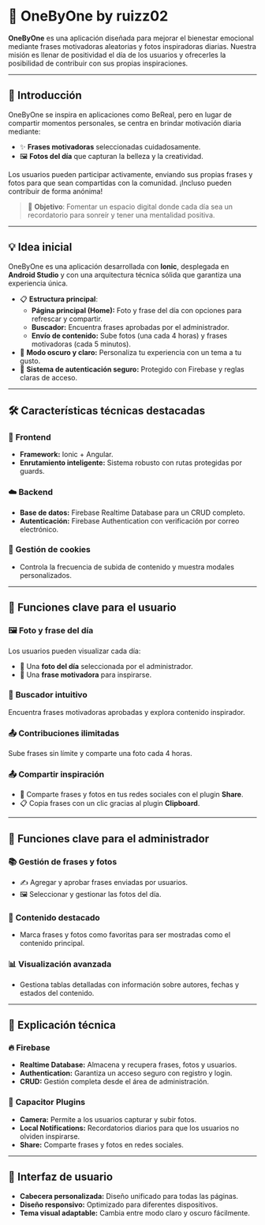 # 🌟 OneByOne by ruizz02  

**OneByOne** es una aplicación diseñada para mejorar el bienestar emocional mediante frases motivadoras aleatorias y fotos inspiradoras diarias. Nuestra misión es llenar de positividad el día de los usuarios y ofrecerles la posibilidad de contribuir con sus propias inspiraciones.  

---

## 🌈 **Introducción**  

OneByOne se inspira en aplicaciones como BeReal, pero en lugar de compartir momentos personales, se centra en brindar motivación diaria mediante:  
- ✨ **Frases motivadoras** seleccionadas cuidadosamente.  
- 🖼️ **Fotos del día** que capturan la belleza y la creatividad.  

Los usuarios pueden participar activamente, enviando sus propias frases y fotos para que sean compartidas con la comunidad. ¡Incluso pueden contribuir de forma anónima!  

> 🎯 **Objetivo**: Fomentar un espacio digital donde cada día sea un recordatorio para sonreír y tener una mentalidad positiva.  

---

## 💡 **Idea inicial**  

OneByOne es una aplicación desarrollada con **Ionic**, desplegada en **Android Studio** y con una arquitectura técnica sólida que garantiza una experiencia única.  

- 📋 **Estructura principal**:
  - **Página principal (Home):** Foto y frase del día con opciones para refrescar y compartir.
  - **Buscador:** Encuentra frases aprobadas por el administrador.  
  - **Envío de contenido:** Sube fotos (una cada 4 horas) y frases motivadoras (cada 5 minutos).  
- 🌙 **Modo oscuro y claro:** Personaliza tu experiencia con un tema a tu gusto.  
- 🔐 **Sistema de autenticación seguro:** Protegido con Firebase y reglas claras de acceso.  

---

## 🛠️ **Características técnicas destacadas**  

### 🔗 **Frontend**
- **Framework:** Ionic + Angular.  
- **Enrutamiento inteligente:** Sistema robusto con rutas protegidas por guards.  

### ☁️ **Backend**
- **Base de datos:** Firebase Realtime Database para un CRUD completo.  
- **Autenticación:** Firebase Authentication con verificación por correo electrónico.  

### 🍪 **Gestión de cookies**
- Controla la frecuencia de subida de contenido y muestra modales personalizados.  

---

## 📱 **Funciones clave para el usuario**  

### 🖼️ **Foto y frase del día**  
Los usuarios pueden visualizar cada día:  
- 🌄 Una **foto del día** seleccionada por el administrador.  
- 💬 Una **frase motivadora** para inspirarse.  

### 🔎 **Buscador intuitivo**  
Encuentra frases motivadoras aprobadas y explora contenido inspirador.  

### 📤 **Contribuciones ilimitadas**  
Sube frases sin límite y comparte una foto cada 4 horas.  

### 📤 **Compartir inspiración**  
- 🔗 Comparte frases y fotos en tus redes sociales con el plugin **Share**.  
- 📋 Copia frases con un clic gracias al plugin **Clipboard**.  

---

## 🔧 **Funciones clave para el administrador**  

### 📚 **Gestión de frases y fotos**  
- ✍️ Agregar y aprobar frases enviadas por usuarios.  
- 🖼️ Seleccionar y gestionar las fotos del día.  

### 🌟 **Contenido destacado**  
- Marca frases y fotos como favoritas para ser mostradas como el contenido principal.  

### 📊 **Visualización avanzada**  
- Gestiona tablas detalladas con información sobre autores, fechas y estados del contenido.  

---

## 📒 **Explicación técnica**  

### 🔥 **Firebase**  
- **Realtime Database:** Almacena y recupera frases, fotos y usuarios.  
- **Authentication:** Garantiza un acceso seguro con registro y login.  
- **CRUD:** Gestión completa desde el área de administración.  

### 🎥 **Capacitor Plugins**  
- **Camera:** Permite a los usuarios capturar y subir fotos.  
- **Local Notifications:** Recordatorios diarios para que los usuarios no olviden inspirarse.  
- **Share:** Comparte frases y fotos en redes sociales.  

---

## 🎨 **Interfaz de usuario**  

- **Cabecera personalizada:** Diseño unificado para todas las páginas.  
- **Diseño responsivo:** Optimizado para diferentes dispositivos.  
- **Tema visual adaptable:** Cambia entre modo claro y oscuro fácilmente.  
